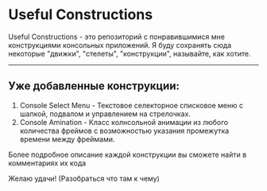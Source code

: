 ﻿# Useful Constructions

Useful Constructions - это репозиторий с понравившимися мне конструкциями консольных приложений.
Я буду сохранять сюда некоторые "движки", "стелеты", "конструкции", называйте, как хотите.

---

## Уже добавленные конструкции:

1. Console Select Menu - Текстовое селекторное списковое меню с шапкой, подвалом и управлением на стрелочках.
2. Console Amination - Класс колнсольной анимации из любого количества фреймов с возможностью указания промежутка времени между фреймами.

Более подробное описание каждой конструкции вы сможете найти в комментариях их кода

Желаю удачи! (Разобраться что там к чему)